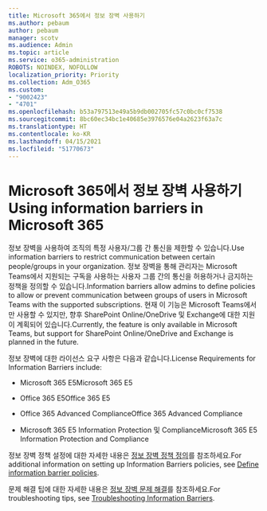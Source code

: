 ```yaml
---
title: Microsoft 365에서 정보 장벽 사용하기
ms.author: pebaum
author: pebaum
manager: scotv
ms.audience: Admin
ms.topic: article
ms.service: o365-administration
ROBOTS: NOINDEX, NOFOLLOW
localization_priority: Priority
ms.collection: Adm_O365
ms.custom:
- "9002423"
- "4701"
ms.openlocfilehash: b53a797513e49a5b9db002705fc57c0bc0cf7538
ms.sourcegitcommit: 8bc60ec34bc1e40685e3976576e04a2623f63a7c
ms.translationtype: HT
ms.contentlocale: ko-KR
ms.lasthandoff: 04/15/2021
ms.locfileid: "51770673"
---
```

# <a name="using-information-barriers-in-microsoft-365"></a><span data-ttu-id="47930-102">Microsoft 365에서 정보 장벽 사용하기</span><span class="sxs-lookup"><span data-stu-id="47930-102">Using information barriers in Microsoft 365</span></span>

<span data-ttu-id="47930-103">정보 장벽을 사용하여 조직의 특정 사용자/그룹 간 통신을 제한할 수 있습니다.</span><span class="sxs-lookup"><span data-stu-id="47930-103">Use information barriers to restrict communication between certain people/groups in your organization.</span></span> <span data-ttu-id="47930-104">정보 장벽을 통해 관리자는 Microsoft Teams에서 지원되는 구독을 사용하는 사용자 그룹 간의 통신을 허용하거나 금지하는 정책을 정의할 수 있습니다.</span><span class="sxs-lookup"><span data-stu-id="47930-104">Information barriers allow admins to define policies to allow or prevent communication between groups of users in Microsoft Teams with the supported subscriptions.</span></span>  <span data-ttu-id="47930-105">현재 이 기능은 Microsoft Teams에서만 사용할 수 있지만, 향후 SharePoint Online/OneDrive 및 Exchange에 대한 지원이 계획되어 있습니다.</span><span class="sxs-lookup"><span data-stu-id="47930-105">Currently, the feature is only available in Microsoft Teams, but support for SharePoint Online/OneDrive and Exchange is planned in the future.</span></span>

<span data-ttu-id="47930-106">정보 장벽에 대한 라이선스 요구 사항은 다음과 같습니다.</span><span class="sxs-lookup"><span data-stu-id="47930-106">License Requirements for Information Barriers include:</span></span>

- <span data-ttu-id="47930-107">Microsoft 365 E5</span><span class="sxs-lookup"><span data-stu-id="47930-107">Microsoft 365 E5</span></span>

- <span data-ttu-id="47930-108">Office 365 E5</span><span class="sxs-lookup"><span data-stu-id="47930-108">Office 365 E5</span></span>

- <span data-ttu-id="47930-109">Office 365 Advanced Compliance</span><span class="sxs-lookup"><span data-stu-id="47930-109">Office 365 Advanced Compliance</span></span>

- <span data-ttu-id="47930-110">Microsoft 365 E5 Information Protection 및 Compliance</span><span class="sxs-lookup"><span data-stu-id="47930-110">Microsoft 365 E5 Information Protection and Compliance</span></span>

<span data-ttu-id="47930-111">정보 장벽 정책 설정에 대한 자세한 내용은 [정보 장벽 정책 정의](https://docs.microsoft.com/microsoft-365/compliance/information-barriers-policies)를 참조하세요.</span><span class="sxs-lookup"><span data-stu-id="47930-111">For additional information on setting up Information Barriers policies, see [Define information barrier policies](https://docs.microsoft.com/microsoft-365/compliance/information-barriers-policies).</span></span>

<span data-ttu-id="47930-112">문제 해결 팁에 대한 자세한 내용은 [정보 장벽 문제 해결](https://docs.microsoft.com/microsoft-365/compliance/information-barriers-troubleshooting)를 참조하세요.</span><span class="sxs-lookup"><span data-stu-id="47930-112">For troubleshooting tips, see [Troubleshooting Information Barriers](https://docs.microsoft.com/microsoft-365/compliance/information-barriers-troubleshooting).</span></span>
